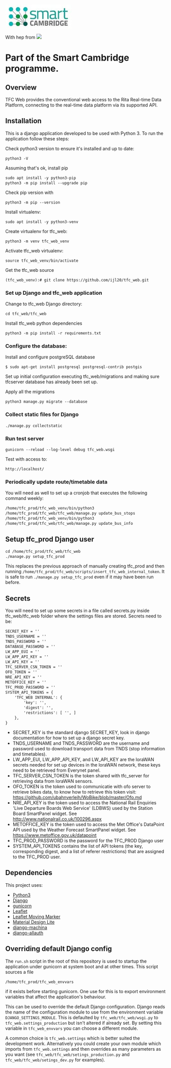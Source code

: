 [![Smart Cambridge logo](images/smart_cambridge_logo.jpg)](https://github.com/ijl20/tfc_web)

With hep from [<img src="https://marker.io/vendor/img/logo/browserstack-logo.svg" height="30">](https://www.browserstack.com/)

# Part of the Smart Cambridge programme.

## Overview

TFC Web provides the conventional web access to the Rita Real-time Data Platform, connecting to the real-time data
platform via its supported API.

## Installation

This is a django application developed to be used with Python 3. To run the application follow these steps:

Check python3 version to ensure it's installed and up to date:
```
python3 -V
```
Assuming that's ok, install pip
```
sudo apt install -y python3-pip
python3 -m pip install --upgrade pip
```
Check pip version with
```
python3 -m pip --version
```

Install virtualenv:
```
sudo apt install -y python3-venv
```
Create virtualenv for tfc_web:
```
python3 -m venv tfc_web_venv
```
Activate tfc_web virtualenv:
``` 
source tfc_web_venv/bin/activate
```

Get the tfc_web source
```
(tfc_web_venv):# git clone https://github.com/ijl20/tfc_web.git
```


### Set up Django and tfc_web application

Change to tfc_web Django directory:
```
cd tfc_web/tfc_web
```
Install tfc_web python dependencies
```
python3 -m pip install -r requirements.txt
```

### Configure the database:
Install and configure postgreSQL database
```
$ sudo apt-get install postgresql postgresql-contrib postgis
```

Set up initial configuration executing tfc_web/migrations and making sure tfcserver database has already been set up.

Apply all the migrations
```
python3 manage.py migrate --database
```

### Collect static files for Django
```
./manage.py collectstatic

```

### Run test server
```
gunicorn --reload --log-level debug tfc_web.wsgi
```
Test with access to:
```
http://localhost/
```

### Periodically update route/timetable data

You will need as well to set up a cronjob that executes the following command weekly:

```
/home/tfc_prod/tfc_web_venv/bin/python3 /home/tfc_prod/tfc_web/tfc_web/manage.py update_bus_stops
/home/tfc_prod/tfc_web_venv/bin/python3 /home/tfc_prod/tfc_web/tfc_web/manage.py update_bus_info
```

## Setup tfc_prod Django user

```
cd /home/tfc_prod/tfc_web/tfc_web
./manage.py setup_tfc_prod
```

This replaces the previous approach of manually creating tfc_prod and then running
`/home/tfc_prod/tfc_web/scripts/insert_tfc_web_internal_token`. It is safe to
run `./manage.py setup_tfc_prod` even if it may have been run before.

## Secrets

You will need to set up some secrets in a file called secrets.py inside tfc_web/tfc_web folder where the settings 
files are stored. Secrets need to be: 

```
SECRET_KEY = ''
TNDS_USERNAME = ''
TNDS_PASSWORD = ''
DATABASE_PASSWORD = ''
LW_APP_EUI = ''
LW_APP_API_KEY = ''
LW_API_KEY = ''
TFC_SERVER_CSN_TOKEN = ''
OFO_TOKEN = ''
NRE_API_KEY = ''
METOFFICE_KEY = ''
TFC_PROD_PASSWORD = ''
SYSTEM_API_TOKENS = {
    'TFC_WEB INTERNAL': {
        'key': '',
        'digest': '',
        'restrictions': [ '', ]
    },
}
```

* SECRET_KEY is the standard django SECRET_KEY, look in django documentation for how to set up a django secret key.
* TNDS_USERNAME and TNDS_PASSWORD are the username and password used to download transport data from TNDS 
(stop information and timetables). 
* LW_APP_EUI, LW_APP_API_KEY, and LW_API_KEY are the loraWAN secrets needed for 
set up devices in the loraWAN network, these keys need to be retrieved from Everynet panel. 
* TFC_SERVER_CSN_TOKEN is the token shared with tfc_server for retrieving data
from loraWAN sensors. 
* OFO_TOKEN is the token used to communicatie with ofo server to retrieve bikes data, to know 
how to retrieve this token visit: https://github.com/ubahnverleih/WoBike/blob/master/Ofo.md
* NRE_API_KEY is the token used to access the National Rail Enquiries 'Live
Departure Boards Web Service' (LDBWS) used by the Station Board SmartPanel widget. See
http://www.nationalrail.co.uk/100296.aspx
* METOFFICE_KEY is the token used to access the Met Office's DataPoint API used by the
Weather Forecast SmartPanel widget. See https://www.metoffice.gov.uk/datapoint
* TFC_PROD_PASSWORD is the password for the TFC_PROD Django user
* SYSTEM_API_TOKENS contains the list of API tokens (the key, corresponding digest, and
a list of referer restrictions) that are assigned to the TFC_PROD user.

## Dependencies

This project uses:
- [Python3](https://www.python.org/)
- [Django](https://www.djangoproject.com/)
- [gunicorn](http://gunicorn.org/)
- [Leaflet](http://leafletjs.com/)
- [Leaflet Moving Marker](https://github.com/ewoken/Leaflet.MovingMarker)
- [Material Design Lite](https://getmdl.io/)
- [django-machina](https://github.com/ellmetha/django-machina)
- [django-allauth](https://github.com/pennersr/django-allauth)

## Overriding default Django config

The `run.sh` script in the root of this repository is used to startup
the application under gunicorn at system boot and at other times. This
script sources a file

    /home/tfc_prod/tfc_web_envvars

if it exists before starting gunicorn. One use for this is to export
environment variables that affect the application's behaviour.

This can be used to override the default Django configuration.
Django reads the name of the configuration module to use from the environment
variable `DJANGO_SETTINGS_MODULE`. This is defaulted by `tfc_web/tfc_web/wsgi.py`
to `tfc_web.settings_production` but isn't altered if already set. By setting
this variable in `tfc_web_envvars` you can choose a different module.

A common choice is `tfc_web.settings` which is better suited the development
work. Alternatively you could create your own module which imports from
`tfc_web.settings` and then overrides as many parameters as you want (see
`tfc_web/tfc_web/setings_production.py` and `tfc_web/tfc_web/setings_dev.py`
for examples).
